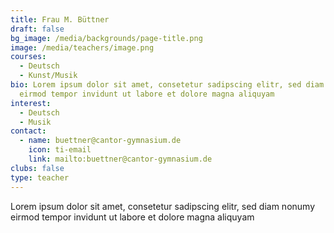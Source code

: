```yaml
---
title: Frau M. Büttner
draft: false
bg_image: /media/backgrounds/page-title.png
image: /media/teachers/image.png
courses:
  - Deutsch
  - Kunst/Musik
bio: Lorem ipsum dolor sit amet, consetetur sadipscing elitr, sed diam nonumy
  eirmod tempor invidunt ut labore et dolore magna aliquyam
interest:
  - Deutsch
  - Musik
contact:
  - name: buettner@cantor-gymnasium.de
    icon: ti-email
    link: mailto:buettner@cantor-gymnasium.de
clubs: false
type: teacher
---
```

Lorem ipsum dolor sit amet, consetetur sadipscing elitr, sed diam nonumy eirmod tempor invidunt ut labore et dolore magna aliquyam